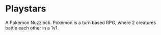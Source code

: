 # Playstars
A Pokemon Nuzzlock. Pokemon is a turn based RPG, where 2 creatures battle each other in a 1v1. 
